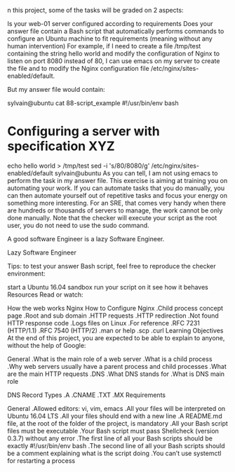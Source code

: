 n this project, some of the tasks will be graded on 2 aspects:

Is your web-01 server configured according to requirements
Does your answer file contain a Bash script that automatically performs commands to configure an Ubuntu machine to fit requirements (meaning without any human intervention)
For example, if I need to create a file /tmp/test containing the string hello world and modify the configuration of Nginx to listen on port 8080 instead of 80, I can use emacs on my server to create the file and to modify the Nginx configuration file /etc/nginx/sites-enabled/default.

But my answer file would contain:

sylvain@ubuntu cat 88-script_example
#!/usr/bin/env bash
# Configuring a server with specification XYZ
echo hello world > /tmp/test
sed -i 's/80/8080/g' /etc/nginx/sites-enabled/default
sylvain@ubuntu
As you can tell, I am not using emacs to perform the task in my answer file. This exercise is aiming at training you on automating your work. If you can automate tasks that you do manually, you can then automate yourself out of repetitive tasks and focus your energy on something more interesting. For an SRE, that comes very handy when there are hundreds or thousands of servers to manage, the work cannot be only done manually. Note that the checker will execute your script as the root user, you do not need to use the sudo command.

A good software Engineer is a lazy Software Engineer.

Lazy Software Engineer

Tips: to test your answer Bash script, feel free to reproduce the checker environment:

start a Ubuntu 16.04 sandbox
run your script on it
see how it behaves
Resources
Read or watch:

How the web works
Nginx
How to Configure Nginx
.Child process concept page
.Root and sub domain
.HTTP requests
.HTTP redirection
.Not found HTTP response code
.Logs files on Linux
.For reference
.RFC 7231 (HTTP/1.1)
.RFC 7540 (HTTP/2)
.man or help
.scp
.curl
Learning Objectives
At the end of this project, you are expected to be able to explain to anyone, without the help of Google:

  General
.What is the main role of a web server
.What is a child process
.Why web servers usually have a parent process and child processes
.What are the main HTTP requests
.DNS
.What DNS stands for
.What is DNS main role

  DNS Record Types
.A
.CNAME
.TXT
.MX
Requirements

  General
.Allowed editors: vi, vim, emacs
.All your files will be interpreted on Ubuntu 16.04 LTS
.All your files should end with a new line
.A README.md file, at the root of the folder of the project, is mandatory
.All your Bash script files must be executable
.Your Bash script must pass Shellcheck (version 0.3.7) without any error
.The first line of all your Bash scripts should be exactly #!/usr/bin/env bash
.The second line of all your Bash scripts should be a comment explaining what is the script doing
.You can’t use systemctl for restarting a process
